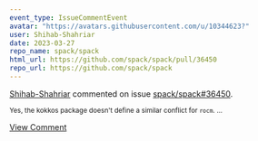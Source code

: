 ```yaml
---
event_type: IssueCommentEvent
avatar: "https://avatars.githubusercontent.com/u/10344623?"
user: Shihab-Shahriar
date: 2023-03-27
repo_name: spack/spack
html_url: https://github.com/spack/spack/pull/36450
repo_url: https://github.com/spack/spack
---
```


<a href='https://github.com/Shihab-Shahriar' target='_blank'>Shihab-Shahriar</a> commented on issue <a href='https://github.com/spack/spack/pull/36450' target='_blank'>spack/spack#36450</a>.

<small>Yes, the kokkos package doesn't define a similar conflict for `rocm`. ...</small>

<a href='https://github.com/spack/spack/pull/36450' target='_blank'>View Comment</a>